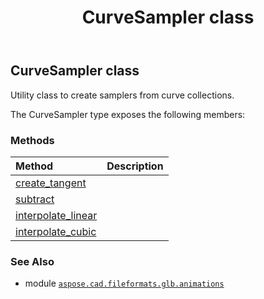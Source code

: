 ﻿---
title: CurveSampler class
second_title: Aspose.CAD for Python via .NET API References
description: 
type: docs
weight: 10
url: /python-net/aspose.cad.fileformats.glb.animations/curvesampler/
is_root: false
---

## CurveSampler class

Utility class to create samplers from curve collections.



The CurveSampler type exposes the following members:

### Methods
| Method | Description |
| :- | :- |
| [create_tangent](/cad/python-net/aspose.cad.fileformats.glb.animations/curvesampler/create_tangent/#list-list-float) |  |
| [subtract](/cad/python-net/aspose.cad.fileformats.glb.animations/curvesampler/subtract/#System.Collections.Generic.IReadOnlyList<float>-System.Collections.Generic.IReadOnlyList<float>) |  |
| [interpolate_linear](/cad/python-net/aspose.cad.fileformats.glb.animations/curvesampler/interpolate_linear/#System.Collections.Generic.IReadOnlyList<float>-System.Collections.Generic.IReadOnlyList<float>-float) |  |
| [interpolate_cubic](/cad/python-net/aspose.cad.fileformats.glb.animations/curvesampler/interpolate_cubic/#System.Collections.Generic.IReadOnlyList<float>-System.Collections.Generic.IReadOnlyList<float>-System.Collections.Generic.IReadOnlyList<float>-System.Collections.Generic.IReadOnlyList<float>-float) |  |



### See Also
* module [`aspose.cad.fileformats.glb.animations`](..)
